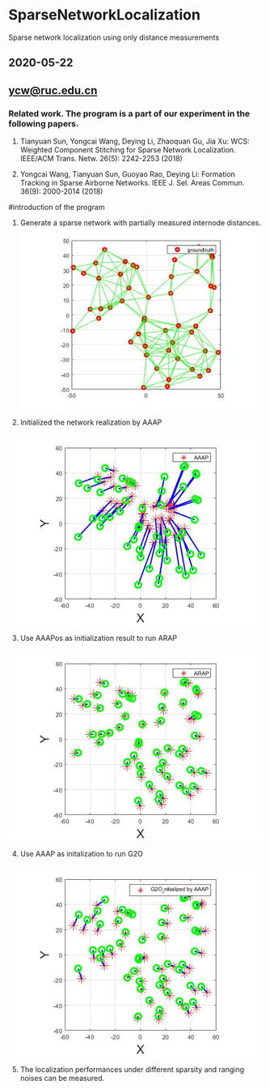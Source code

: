 # SparseNetworkLocalization
Sparse network localization using only distance measurements

## 2020-05-22
## ycw@ruc.edu.cn

### Related work. The program is a part of our experiment in the following papers. 

1. Tianyuan Sun, Yongcai Wang, Deying Li, Zhaoquan Gu, Jia Xu:
WCS: Weighted Component Stitching for Sparse Network Localization. IEEE/ACM Trans. Netw. 26(5): 2242-2253 (2018)

2. 	Yongcai Wang, Tianyuan Sun, Guoyao Rao, Deying Li:
Formation Tracking in Sparse Airborne Networks. IEEE J. Sel. Areas Commun. 36(9): 2000-2014 (2018)


#introduction of the program

1. Generate a sparse network with partially measured internode distances. 
![Alt text](./result/network.jpg)


2. Initialized the network realization by AAAP

![Alt text](./result/aaapresult.jpg)

3. Use AAAPos as initialization result to run ARAP

![Alt text](./result/arapresult.jpg)

4. Use AAAP as initalization to run G2O

![Alt text](./result/g2oresult.jpg)

5. The localization performances under different sparsity and ranging noises can be measured. 

